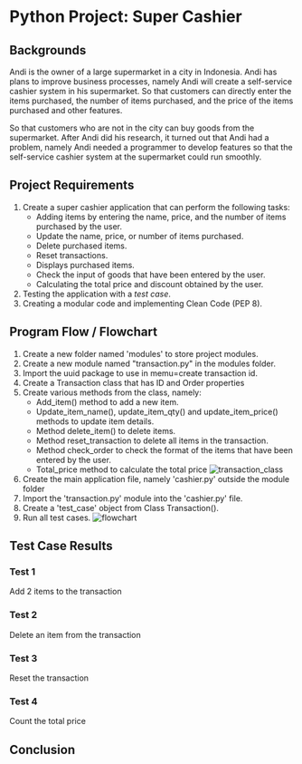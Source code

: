 # Python Project: Super Cashier
## Backgrounds
Andi is the owner of a large supermarket in a city in Indonesia. Andi has plans to improve business processes, namely Andi will create a self-service cashier system in his supermarket. So that customers can directly enter the items purchased, the number of items purchased, and the price of the items purchased and other features.

So that customers who are not in the city can buy goods from the supermarket. After Andi did his research, it turned out that Andi had a problem, namely Andi needed a programmer to develop features so that the self-service cashier system at the supermarket could run smoothly.

## Project Requirements
1. Create a super cashier application that can perform the following tasks:
   - Adding items by entering the name, price, and the number of items purchased by the user.
   - Update the name, price, or number of items purchased.
   - Delete purchased items.
   - Reset transactions.
   - Displays purchased items.
   - Check the input of goods that have been entered by the user.
   - Calculating the total price and discount obtained by the user.
2. Testing the application with a *test case*.
3. Creating a modular code and implementing Clean Code (PEP 8).

## Program Flow / Flowchart
1. Create a new folder named 'modules' to store project modules.
2. Create a new module named "transaction.py" in the modules folder.
3. Import the uuid package to use in memu=create transaction id.
4. Create a Transaction class that has ID and Order properties
5. Create various methods from the class, namely:
    - Add_item() method to add a new item.
    - Update_item_name(), update_item_qty() and update_item_price() methods to update item details.
    - Method delete_item() to delete items.
    - Method reset_transaction to delete all items in the transaction.
    - Method check_order to check the format of the items that have been entered by the user.
    - Total_price method to calculate the total price
    ![transaction_class](https://user-images.githubusercontent.com/79896604/212534776-139ae6b9-9f53-4df3-9445-3ec2671d4de7.jpeg)    
6. Create the main application file, namely 'cashier.py' outside the module folder
7. Import the 'transaction.py' module into the 'cashier.py' file.
8. Create a 'test_case' object from Class Transaction().
9. Run all test cases.
![flowchart](https://user-images.githubusercontent.com/79896604/212534797-292fa842-3b51-4bad-9e0b-d97f0c6897fc.png)

## Test Case Results
### Test 1
Add 2 items to the transaction

### Test 2
Delete an item from the transaction

### Test 3
Reset the transaction
### Test 4
Count the total price

## Conclusion
